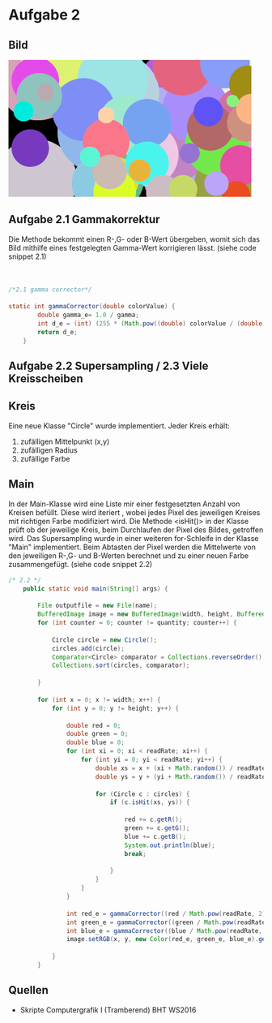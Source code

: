 # Aufgabe 2



## Bild

![](a02-3.png)


## Aufgabe 2.1 Gammakorrektur

Die Methode bekommt einen R-,G- oder B-Wert übergeben, womit sich das Bild mithilfe eines festgelegten Gamma-Wert korrigieren lässt. (siehe code snippet 2.1)

```java


/*2.1 gamma corrector*/

static int gammaCorrector(double colorValue) {
		double gamma_e= 1.0 / gamma;
		int d_e = (int) (255 * (Math.pow((double) colorValue / (double) 255, gamma_e));
		return d_e;
	}
```


## Aufgabe 2.2 Supersampling / 2.3 Viele Kreisscheiben

## Kreis

Eine neue Klasse "Circle" wurde implementiert. Jeder Kreis erhält:

1. zufälligen Mittelpunkt (x,y)
2. zufälligen Radius
3. zufällige Farbe

## Main

In der Main-Klasse wird eine Liste mir einer festgesetzten Anzahl von Kreisen befüllt.  Diese wird iteriert , wobei jedes Pixel des jeweiligen Kreises mit richtigen Farbe modifiziert wird.
Die Methode <isHit()> in der Klasse <Circle> prüft  ob der jeweilige Kreis, beim Durchlaufen der Pixel des Bildes, getroffen wird. Das Supersampling wurde in einer weiteren for-Schleife  in der Klasse "Main" implementiert.
Beim Abtasten der Pixel werden die Mittelwerte von den jeweiligen R-,G- und B-Werten berechnet und zu einer neuen Farbe zusammengefügt. (siehe code snippet 2.2) 

```java
/* 2.2 */
	public static void main(String[] args) {

		File outputfile = new File(name);
		BufferedImage image = new BufferedImage(width, height, BufferedImage.TYPE_INT_RGB);
		for (int counter = 0; counter != quantity; counter++) {

			Circle circle = new Circle();
			circles.add(circle);
			Comparator<Circle> comparator = Collections.reverseOrder();
			Collections.sort(circles, comparator);

		}

		for (int x = 0; x != width; x++) {
			for (int y = 0; y != height; y++) {

				double red = 0;
				double green = 0;
				double blue = 0;
				for (int xi = 0; xi < readRate; xi++) {
					for (int yi = 0; yi < readRate; yi++) {
						double xs = x + (xi + Math.random()) / readRate;
						double ys = y + (yi + Math.random()) / readRate;

						for (Circle c : circles) {
							if (c.isHit(xs, ys)) {

								red += c.getR();
								green += c.getG();
								blue += c.getB();
								System.out.println(blue);
								break;

							}
						}
					}
				}

				int red_e = gammaCorrector((red / Math.pow(readRate, 2)));
				int green_e = gammaCorrector((green / Math.pow(readRate, 2)));
				int blue_e = gammaCorrector((blue / Math.pow(readRate, 2)));
				image.setRGB(x, y, new Color(red_e, green_e, blue_e).getRGB());

			}
		}

```


## Quellen

- Skripte Computergrafik I (Tramberend) BHT WS2016

